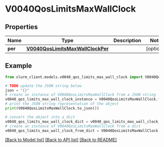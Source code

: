 # V0040QosLimitsMaxWallClock


## Properties

Name | Type | Description | Notes
------------ | ------------- | ------------- | -------------
**per** | [**V0040QosLimitsMaxWallClockPer**](V0040QosLimitsMaxWallClockPer.md) |  | [optional] 

## Example

```python
from slurm_client.models.v0040_qos_limits_max_wall_clock import V0040QosLimitsMaxWallClock

# TODO update the JSON string below
json = "{}"
# create an instance of V0040QosLimitsMaxWallClock from a JSON string
v0040_qos_limits_max_wall_clock_instance = V0040QosLimitsMaxWallClock.from_json(json)
# print the JSON string representation of the object
print(V0040QosLimitsMaxWallClock.to_json())

# convert the object into a dict
v0040_qos_limits_max_wall_clock_dict = v0040_qos_limits_max_wall_clock_instance.to_dict()
# create an instance of V0040QosLimitsMaxWallClock from a dict
v0040_qos_limits_max_wall_clock_from_dict = V0040QosLimitsMaxWallClock.from_dict(v0040_qos_limits_max_wall_clock_dict)
```
[[Back to Model list]](../README.md#documentation-for-models) [[Back to API list]](../README.md#documentation-for-api-endpoints) [[Back to README]](../README.md)



